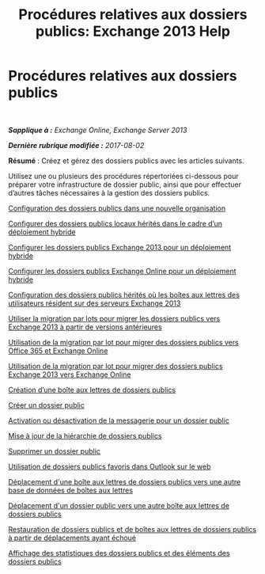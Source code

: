 ﻿---
title: 'Procédures relatives aux dossiers publics: Exchange 2013 Help'
TOCTitle: Procédures relatives aux dossiers publics
ms:assetid: afa54c8e-f3ab-4f5f-85ad-fb2a905ecfa9
ms:mtpsurl: https://technet.microsoft.com/fr-fr/library/JJ657481(v=EXCHG.150)
ms:contentKeyID: 50478874
ms.date: 05/23/2018
mtps_version: v=EXCHG.150
ms.translationtype: MT
---

# Procédures relatives aux dossiers publics

 

_**Sapplique à :** Exchange Online, Exchange Server 2013_

_**Dernière rubrique modifiée :** 2017-08-02_

**Résumé** : Créez et gérez des dossiers publics avec les articles suivants.

Utilisez une ou plusieurs des procédures répertoriées ci-dessous pour préparer votre infrastructure de dossier public, ainsi que pour effectuer d’autres tâches nécessaires à la gestion des dossiers publics.

[Configuration des dossiers publics dans une nouvelle organisation](set-up-public-folders-in-a-new-organization-exchange-2013-help.md)

[Configurer des dossiers publics locaux hérités dans le cadre d’un déploiement hybride](configure-legacy-on-premises-public-folders-for-a-hybrid-deployment-exchange-2013-help.md)

[Configurer les dossiers publics Exchange 2013 pour un déploiement hybride](configure-exchange-2013-public-folders-for-a-hybrid-deployment-exchange-2013-help.md)

[Configurer les dossiers publics Exchange Online pour un déploiement hybride](configure-exchange-online-public-folders-for-a-hybrid-deployment-exchange-2013-help.md)

[Configuration des dossiers publics hérités où les boîtes aux lettres des utilisateurs résident sur des serveurs Exchange 2013](configure-legacy-public-folders-where-user-mailboxes-are-on-exchange-2013-servers-exchange-2013-help.md)

[Utiliser la migration par lots pour migrer les dossiers publics vers Exchange 2013 à partir de versions antérieures](use-batch-migration-to-migrate-public-folders-to-exchange-2013-from-previous-versions-exchange-2013-help.md)

[Utilisation de la migration par lot pour migrer des dossiers publics vers Office 365 et Exchange Online](use-batch-migration-to-migrate-legacy-public-folders-to-office-365-and-exchange-online-exchange-online-help.md)

[Utilisation de la migration par lot pour migrer des dossiers publics Exchange 2013 vers Exchange Online](use-batch-migration-to-migrate-exchange-2013-public-folders-to-exchange-online-exchange-online-help.md)

[Création d’une boîte aux lettres de dossiers publics](create-a-public-folder-mailbox-exchange-2013-help.md)

[Créer un dossier public](create-a-public-folder-exchange-2013-help.md)

[Activation ou désactivation de la messagerie pour un dossier public](mail-enable-or-mail-disable-a-public-folder-exchange-2013-help.md)

[Mise à jour de la hiérarchie de dossiers publics](update-the-public-folder-hierarchy-exchange-2013-help.md)

[Supprimer un dossier public](remove-a-public-folder-exchange-2013-help.md)

[Utilisation de dossiers publics favoris dans Outlook sur le web](use-favorite-public-folders-in-outlook-on-the-web-exchange-2013-help.md)

[Déplacement d'une boîte aux lettres de dossiers publics vers une autre base de données de boîtes aux lettres](move-a-public-folder-mailbox-to-a-different-mailbox-database-exchange-2013-help.md)

[Déplacement d'un dossier public vers une autre boîte aux lettres de dossiers publics](move-a-public-folder-to-a-different-public-folder-mailbox-exchange-2013-help.md)

[Restauration de dossiers publics et de boîtes aux lettres de dossiers publics à partir de déplacements ayant échoué](restore-public-folders-and-public-folder-mailboxes-from-failed-moves-exchange-2013-help.md)

[Affichage des statistiques des dossiers publics et des éléments des dossiers publics](view-statistics-for-public-folders-and-public-folder-items-exchange-2013-help.md)

